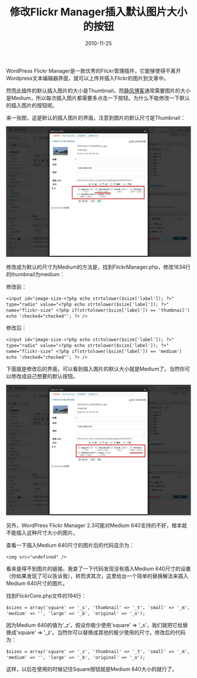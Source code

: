 ﻿---
title: "修改Flickr Manager插入默认图片大小的按钮"
date: 2010-11-25
categories: 
  - "website"
tags: 
  - "插件"
---

WordPress Flickr Manager是一款优秀的Filckr管理插件，它能够使得不离开Wordpress文本编辑器界面，就可以上传并插入Flickr的图片到文章中。

然而此插件的默认插入图片的大小是Thumbnail，而[静风博客](https://www.jfsay.com)通常需要图片的大小是Medium，所以每次插入图片都需要多点击一下按钮。为什么不能修改一下默认的插入图片的按钮呢。

来一张图，这是默认的插入图片的界面，注意到图片的默认尺寸是Thumbnail：

![php3hVUiX](/images/5206237785_b8be53813f_z.jpg)

修改成为默认的尺寸为Medium的方法是，找到FlickrManager.php，修改1634行的thumbnail为medium：

修改前：

```
<input id="image-size-<?php echo strtolower($size['label']); ?>" type="radio" value="<?php echo strtolower($size['label']); ?>" name="flickr-size" <?php if(strtolower($size['label']) == 'thumbnail') echo 'checked="checked"'; ?> />
```

修改后：

```
<input id="image-size-<?php echo strtolower($size['label']); ?>" type="radio" value="<?php echo strtolower($size['label']); ?>" name="flickr-size" <?php if(strtolower($size['label']) == 'medium') echo 'checked="checked"'; ?> />
```

下面就是修改后的界面，可以看到插入图片的默认大小就是Medium了。当然你可以修改成自己想要的默认按钮。

![phpxIiEQ0](/images/5206836304_9f939297e9_z.jpg)

另外，WordPress Flickr Manager 2.3可能对Medium 640支持的不好，根本就不能插入这种尺寸大小的图片。

查看一下插入Medium 640尺寸的图片后的代码显示为：

```
<img src="undefined" />
```

看来是得不到图片的链接。我查了一下代码发现没有插入Medium 640尺寸的设置（你如果发现了可以告诉我），转而求其次，这里给出一个简单的替换解法来插入Medium 640尺寸的图片。

找到FlickrCore.php文件的194行：

```
$sizes = array('square' => '_s', 'thumbnail' => '_t', 'small' => '_m', 'medium' => '', 'large' => '_b', 'original' => '_o');
```

因为Medium 640的值为’\_z’，假设你极少使用'square' => '\_s'，我们就把它给替换成'square' => '\_z'。当然你可以替换成其他的极少使用的尺寸。修改后的代码为：

```
$sizes = array('square' => '_z', 'thumbnail' => '_t', 'small' => '_m', 'medium' => '', 'large' => '_b', 'original' => '_o');
```

这样，以后在使用的时候记住Square按钮就是Medium 640大小的就行了。
